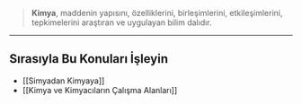 >**Kimya**, maddenin yapısını, özelliklerini, birleşimlerini, etkileşimlerini, tepkimelerini araştıran ve uygulayan bilim dalıdır.

___
## Sırasıyla Bu Konuları İşleyin
- [[Simyadan Kimyaya]]
- [[Kimya ve Kimyacıların Çalışma Alanları]]